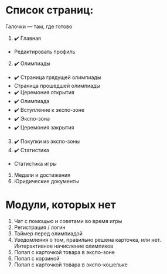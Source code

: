# Список страниц:
Галочки — там, где готово
1. ✔️ Главная
  - Редактировать профиль
2. ✔️ Олимпиады
  - ✔️ Страница грядущей олимпиады
  - Страница прошедшей олимпиады
  - ✔️ Церемония открытия
  - ✔️ Олимпиада
  - ✔️ Вступление к экспо-зоне
  - ✔️ Экспо-зона
  - ✔️ Церемония закрытия
3. ✔️ Покупки из экспо-зоны
4. ✔️ Статистика
  - Статистика игры
5. Медали и достижения
6. Юридические документы

# Модули, которых нет
1. Чат с помощью и советами во время игры
2. Регистрация / логин
3. Таймер перед олимпиадой
4. Уведомления о том, правильно решена карточка, или нет. Интерактивное начисление олимпиков
5. Попап с карточкой товара в экспо-зоне
6. Попап с корзиной
7. Попап с карточкой товара в экспо-кошельке